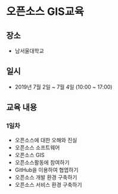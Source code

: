 ﻿# 오픈소스 GIS교육

## 장소
* 남서울대학교

## 일시
* 2019년 7월 2일 ~ 7월 4일 (10:00 ~ 17:00)

##  교육 내용
### 1일차
* 오픈소스에 대한 오해와 진실
* 오픈소스 소프트웨어
* 오픈소스 GIS
* 오픈소스활동에 참여하기
* GitHub을 이용하여 협엽하기
* 오픈소스 개발 환경 구축하기
* 오픈소스 서비스 환경 구축하기

